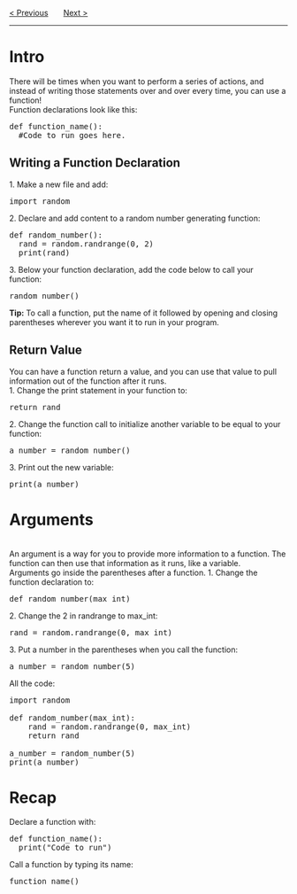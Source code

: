 <a href="/v3/Loops-and-Functions/While-Loops.md">&lt; Previous</a>
&nbsp;&nbsp;&nbsp;&nbsp;&nbsp;
<a href="/v3/Loops-and-Functions/Functions.md">Next &gt;</a>
<hr>
<h1>Intro</h1>
There will be times when you want to perform a series of actions, and instead of writing those statements over and over every time, you can use a function!
<br>
Function declarations look like this:
<pre>
def function_name():
  #Code to run goes here.
</pre>
<h2>Writing a Function Declaration</h2>
1. Make a new file and add:
<pre>import random</pre>
2. Declare and add content to a random number generating function:
<pre>
def random_number():
  rand = random.randrange(0, 2)
  print(rand)
</pre>
3. Below your function declaration, add the code below to call your function:
<pre>random_number()</pre>
<b>Tip:</b> To call a function, put the name of it followed by opening and closing parentheses wherever you want it to run in your program.
<h2>Return Value</h2>
You can have a function return a value, and you can use that value to pull information out of the function after it runs.
<br>
1. Change the print statement in your function to:
<pre>return rand</pre>
2. Change the function call to initialize another variable to be equal to your function:
<pre>a_number = random_number()</pre>
3. Print out the new variable:
<pre>print(a_number)</pre>
<h1>Arguments</h1>
<br>
An argument is a way for you to provide more information to a function. The function can then use that information as it runs, like a variable.
<br>
Arguments go inside the parentheses after a function.
1. Change the function declaration to:
<pre>def random_number(max_int)</pre>
2. Change the 2 in randrange to max_int:
<pre>rand = random.randrange(0, max_int)</pre>
3. Put a number in the parentheses when you call the function:
<pre>a_number = random_number(5)</pre>
All the code:
<pre>
import random<br>
def random_number(max_int):
    rand = random.randrange(0, max_int)
    return rand<br>
a_number = random_number(5)
print(a_number)
</pre>
<h1>Recap</h1>
Declare a function with:
<pre>
def function_name():
  print("Code to run")
</pre>
Call a function by typing its name:
<pre>function_name()</pre>
